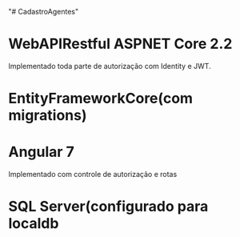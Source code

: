 "# CadastroAgentes" 

# WebAPIRestful ASPNET Core 2.2
  Implementado toda parte de autorização com Identity e JWT.

# EntityFrameworkCore(com migrations)

# Angular 7
  Implementado com controle de autorização e rotas

# SQL Server(configurado para localdb
